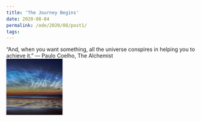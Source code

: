 ```yaml
---
title: 'The Journey Begins'
date: 2020-08-04
permalink: /ode/2020/08/post1/
tags:
---
```


“And, when you want something, all the universe conspires in helping you to achieve it.” — Paulo Coelho, The Alchemist <br/><img src="/images/ezgif-7-fbd3b14f3019.jpg" width="150" height="150">

